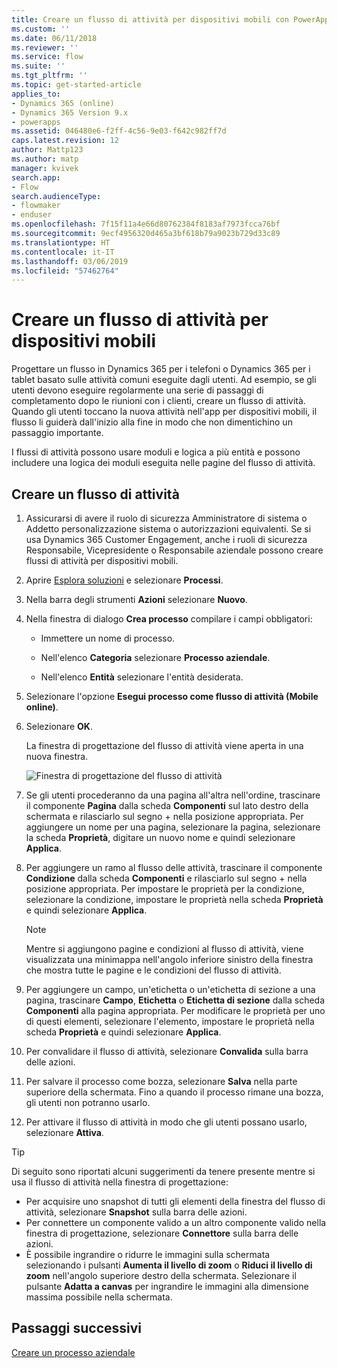 ```yaml
---
title: Creare un flusso di attività per dispositivi mobili con PowerApps | MicrosoftDocs
ms.custom: ''
ms.date: 06/11/2018
ms.reviewer: ''
ms.service: flow
ms.suite: ''
ms.tgt_pltfrm: ''
ms.topic: get-started-article
applies_to:
- Dynamics 365 (online)
- Dynamics 365 Version 9.x
- powerapps
ms.assetid: 046480e6-f2ff-4c56-9e03-f642c982ff7d
caps.latest.revision: 12
author: Mattp123
ms.author: matp
manager: kvivek
search.app:
- Flow
search.audienceType:
- flowmaker
- enduser
ms.openlocfilehash: 7f15f11a4e66d80762384f8183af7973fcca76bf
ms.sourcegitcommit: 9ecf4956320d465a3bf618b79a9023b729d33c89
ms.translationtype: HT
ms.contentlocale: it-IT
ms.lasthandoff: 03/06/2019
ms.locfileid: "57462764"
---
```

# <a name="create-a-mobile-task-flow"></a>Creare un flusso di attività per dispositivi mobili

Progettare un flusso in Dynamics 365 per i telefoni o Dynamics 365 per i tablet basato sulle attività comuni eseguite dagli utenti. Ad esempio, se gli utenti devono eseguire regolarmente una serie di passaggi di completamento dopo le riunioni con i clienti, creare un flusso di attività. Quando gli utenti toccano la nuova attività nell'app per dispositivi mobili, il flusso li guiderà dall'inizio alla fine in modo che non dimentichino un passaggio importante.  
  
 I flussi di attività possono usare moduli e logica a più entità e possono includere una logica dei moduli eseguita nelle pagine del flusso di attività.  
  
## <a name="create-a-task-flow"></a>Creare un flusso di attività
  
1. Assicurarsi di avere il ruolo di sicurezza Amministratore di sistema o Addetto personalizzazione sistema o autorizzazioni equivalenti. Se si usa Dynamics 365 Customer Engagement, anche i ruoli di sicurezza Responsabile, Vicepresidente o Responsabile aziendale possono creare flussi di attività per dispositivi mobili. 
  
2. Aprire [Esplora soluzioni](/powerapps/maker/model-driven-apps/advanced-navigation#solution-explorer) e selezionare **Processi**.  
  
3.  Nella barra degli strumenti **Azioni** selezionare **Nuovo**.  
  
4.  Nella finestra di dialogo **Crea processo** compilare i campi obbligatori:  
  
    -   Immettere un nome di processo.  
  
    -   Nell'elenco **Categoria** selezionare **Processo aziendale**.  
  
    -   Nell'elenco **Entità** selezionare l'entità desiderata.  
  
5.  Selezionare l'opzione **Esegui processo come flusso di attività (Mobile online)**.  
  
6.  Selezionare **OK**.
  
     La finestra di progettazione del flusso di attività viene aperta in una nuova finestra.  
  
     ![Finestra di progettazione del flusso di attività](media/task-flow-designer-window.png "Finestra di progettazione del flusso di attività") 
  
7.  Se gli utenti procederanno da una pagina all'altra nell'ordine, trascinare il componente **Pagina** dalla scheda **Componenti** sul lato destro della schermata e rilasciarlo sul segno + nella posizione appropriata. Per aggiungere un nome per una pagina, selezionare la pagina, selezionare la scheda **Proprietà**, digitare un nuovo nome e quindi selezionare **Applica**.  
  
8.  Per aggiungere un ramo al flusso delle attività, trascinare il componente **Condizione** dalla scheda **Componenti** e rilasciarlo sul segno + nella posizione appropriata. Per impostare le proprietà per la condizione, selezionare la condizione, impostare le proprietà nella scheda **Proprietà** e quindi selezionare **Applica**.  
  
    > [!NOTE]
    >  Mentre si aggiungono pagine e condizioni al flusso di attività, viene visualizzata una minimappa nell'angolo inferiore sinistro della finestra che mostra tutte le pagine e le condizioni del flusso di attività.  
  
9. Per aggiungere un campo, un'etichetta o un'etichetta di sezione a una pagina, trascinare **Campo**, **Etichetta** o **Etichetta di sezione** dalla scheda **Componenti** alla pagina appropriata. Per modificare le proprietà per uno di questi elementi, selezionare l'elemento, impostare le proprietà nella scheda **Proprietà** e quindi selezionare **Applica**.  
  
10. Per convalidare il flusso di attività, selezionare **Convalida** sulla barra delle azioni.  
  
11. Per salvare il processo come bozza, selezionare **Salva** nella parte superiore della schermata. Fino a quando il processo rimane una bozza, gli utenti non potranno usarlo.  
  
12. Per attivare il flusso di attività in modo che gli utenti possano usarlo, selezionare **Attiva**.  
  
> [!TIP]
>  Di seguito sono riportati alcuni suggerimenti da tenere presente mentre si usa il flusso di attività nella finestra di progettazione:  
>   
> -  Per acquisire uno snapshot di tutti gli elementi della finestra del flusso di attività, selezionare **Snapshot** sulla barra delle azioni.  
> -  Per connettere un componente valido a un altro componente valido nella finestra di progettazione, selezionare **Connettore** sulla barra delle azioni.  
> -  È possibile ingrandire o ridurre le immagini sulla schermata selezionando i pulsanti **Aumenta il livello di zoom** o **Riduci il livello di zoom** nell'angolo superiore destro della schermata. Selezionare il pulsante **Adatta a canvas** per ingrandire le immagini alla dimensione massima possibile nella schermata.  
  
## <a name="next-steps"></a>Passaggi successivi  
 [Creare un processo aziendale](create-business-process-flow.md)   

